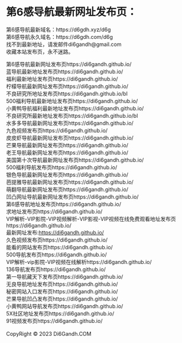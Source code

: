 <h1>第6感导航最新网址发布页：</h1>
第6感导航最新域名：https://d6gdh.xyz/d6g</br>
第6感导航永久域名：https://d6gdh.com/d6g</br>
找不到最新地址，请发邮件di6gandh@gmail.com</br>
收藏本站发布页，永不迷路。

第6感导航最新网址发布页https://di6gandh.github.io/</br>
蓝导航最新地址发布页https://di6gandh.github.io/</br>
福利最新地址发布页https://di6gandh.github.io/</br>
柠檬导航最新网址发布页https://di6gandh.github.io/</br>
不良研究所地址发布页https://di6gandh.github.io/bl</br>
500福利导航最新地址发布页https://di6gandh.github.io/</br>
小黄鸭导航福利最新地址发布页https://di6gandh.github.io/</br>
不良研究所最新地址发布页https://di6gandh.github.io/bl</br>
水多多导航最新网址发布页https://di6gandh.github.io/</br>
九色视频发布页https://di6gandh.github.io/</br>
皮皮虾导航最新网址发布页https://di6gandh.github.io/</br>
芒果导航最新网址发布页https://di6gandh.github.io/</br>
老王导航最新网址发布页https://di6gandh.github.io/</br>
美国第十次导航最新网址发布页https://di6gandh.github.io/</br>
500福利导航发布页https://di6gandh.github.io/</br>
银色导航最新网址发布页https://di6gandh.github.io/</br>
芭提雅导航最新网址发布页https://di6gandh.github.io/</br>
萌翻导航最新网址发布页https://di6gandh.github.io/</br>
凹凸网址导航最新网址发布页https://di6gandh.github.io/</br>
第6感导航地址发布页https://di6gandh.github.io/</br>
求地址发布页https://di6gandh.github.io/</br>
VIP解析-VIP影院-VIP视频解析-VIP影视-VIP视频在线免费观看地址发布页https://di6gandh.github.io/</br>
最新网址发布:https://di6gandh.github.io/</br>
久色视频发布页https://di6gandh.github.io/</br>
能看的网站发布页https://di6gandh.github.io/</br>
500导航发布页https://di6gandh.github.io/</br>
VIP解析-vip影院-VIP视频在线解析https://di6gandh.github.io/</br>
136导航发布页https://di6gandh.github.io/</br>
第一导航藏天下发布页https://di6gandh.github.io/</br>
无良导航地址发布页https://di6gandh.github.io/</br>
秘密网站入口发布页https://di6gandh.github.io/</br>
芒果导航凹凸发布页https://di6gandh.github.io/</br>
小黄鸭网站导航发布页https://di6gandh.github.io/</br>
5X社区地址发布页https://di6gandh.github.io/</br>
91视频发布页https://di6gandh.github.io/</br>
</br>
CopyRight © 2023 Di6Gandh.COM
